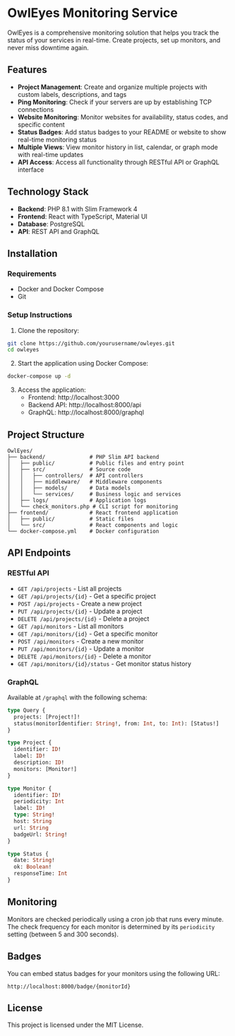 # OwlEyes Monitoring Service

OwlEyes is a comprehensive monitoring solution that helps you track the status of your services in real-time. Create projects, set up monitors, and never miss downtime again.

## Features

- **Project Management**: Create and organize multiple projects with custom labels, descriptions, and tags
- **Ping Monitoring**: Check if your servers are up by establishing TCP connections
- **Website Monitoring**: Monitor websites for availability, status codes, and specific content
- **Status Badges**: Add status badges to your README or website to show real-time monitoring status
- **Multiple Views**: View monitor history in list, calendar, or graph mode with real-time updates
- **API Access**: Access all functionality through RESTful API or GraphQL interface

## Technology Stack

- **Backend**: PHP 8.1 with Slim Framework 4
- **Frontend**: React with TypeScript, Material UI
- **Database**: PostgreSQL
- **API**: REST API and GraphQL

## Installation

### Requirements

- Docker and Docker Compose
- Git

### Setup Instructions

1. Clone the repository:

```bash
git clone https://github.com/yourusername/owleyes.git
cd owleyes
```

2. Start the application using Docker Compose:

```bash
docker-compose up -d
```

3. Access the application:
   - Frontend: http://localhost:3000
   - Backend API: http://localhost:8000/api
   - GraphQL: http://localhost:8000/graphql

## Project Structure

```
OwlEyes/
├── backend/              # PHP Slim API backend
│   ├── public/           # Public files and entry point
│   ├── src/              # Source code
│   │   ├── controllers/  # API controllers
│   │   ├── middleware/   # Middleware components
│   │   ├── models/       # Data models
│   │   └── services/     # Business logic and services
│   ├── logs/             # Application logs
│   └── check_monitors.php # CLI script for monitoring
├── frontend/             # React frontend application
│   ├── public/           # Static files
│   └── src/              # React components and logic
└── docker-compose.yml    # Docker configuration
```

## API Endpoints

### RESTful API

- `GET /api/projects` - List all projects
- `GET /api/projects/{id}` - Get a specific project
- `POST /api/projects` - Create a new project
- `PUT /api/projects/{id}` - Update a project
- `DELETE /api/projects/{id}` - Delete a project
- `GET /api/monitors` - List all monitors
- `GET /api/monitors/{id}` - Get a specific monitor
- `POST /api/monitors` - Create a new monitor
- `PUT /api/monitors/{id}` - Update a monitor
- `DELETE /api/monitors/{id}` - Delete a monitor
- `GET /api/monitors/{id}/status` - Get monitor status history

### GraphQL

Available at `/graphql` with the following schema:

```graphql
type Query {
  projects: [Project!]!
  status(monitorIdentifier: String!, from: Int, to: Int): [Status!]
}

type Project {
  identifier: ID!
  label: ID!
  description: ID!
  monitors: [Monitor!]
}

type Monitor {
  identifier: ID!
  periodicity: Int
  label: ID!
  type: String!
  host: String
  url: String
  badgeUrl: String!
}

type Status {
  date: String!
  ok: Boolean!
  responseTime: Int
}
```

## Monitoring

Monitors are checked periodically using a cron job that runs every minute. The check frequency for each monitor is determined by its `periodicity` setting (between 5 and 300 seconds).

## Badges

You can embed status badges for your monitors using the following URL:

```
http://localhost:8000/badge/{monitorId}
```

## License

This project is licensed under the MIT License. 